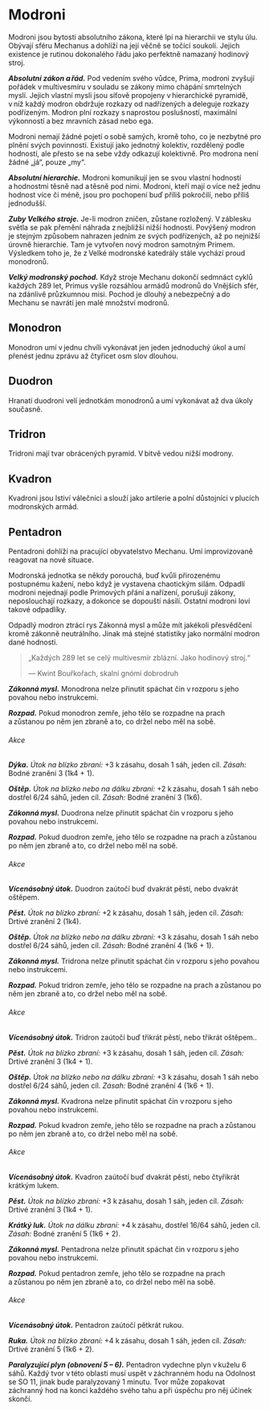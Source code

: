 # Modroni
  
Modroni jsou bytosti absolutního zákona, které lpí na hierarchii ve stylu úlu. Obývají sféru Mechanus a dohlíží na její věčně se točící soukolí. Jejich existence je rutinou dokonalého řádu jako perfektně namazaný hodinový stroj.
  
***Absolutní zákon a řád.*** Pod vedením svého vůdce, Prima, modroni zvyšují pořádek v multivesmíru v souladu se zákony mimo chápání smrtelných myslí. Jejich vlastní mysli jsou síťově propojeny v hierarchické pyramidě, v níž každý modron obdržuje rozkazy od nadřízených a deleguje rozkazy podřízeným. Modron plní rozkazy s naprostou poslušností, maximální výkonností a bez mravních zásad nebo ega.
  
Modroni nemají žádné pojetí o sobě samých, kromě toho, co je nezbytné pro plnění svých povinností. Existují jako jednotný kolektiv, rozdělený podle hodností, ale přesto se na sebe vždy odkazují kolektivně. Pro modrona není žádné „já“, pouze „my“.
  
***Absolutní hierarchie.*** Modroni komunikují jen se svou vlastní hodností a hodnostmi těsně nad a těsně pod nimi. Modroni, kteří mají o více než jednu hodnost více či méně, jsou pro pochopení buď příliš pokročilí, nebo příliš jednodušší.
  
***Zuby Velkého stroje.*** Je-li modron zničen, zůstane rozložený. V záblesku světla se pak přemění náhrada z nejbližší nižší hodnosti. Povýšený modron je stejným způsobem nahrazen jedním ze svých podřízených, až po nejnižší úrovně hierarchie. Tam je vytvořen nový modron samotným Primem. Výsledkem toho je, že z Velké modronské katedrály stále vychází proud monodronů.
  
***Velký modronský pochod.*** Když stroje Mechanu dokončí sedmnáct cyklů každých 289 let, Primus vyšle rozsáhlou armádů modronů do Vnějších sfér, na zdánlivě průzkumnou misi. Pochod je dlouhý a nebezpečný a do Mechanu se navrátí jen malé množství modronů.
  
## Monodron
  
Monodron umí v jednu chvíli vykonávat jen jeden jednoduchý úkol a umí přenést jednu zprávu až čtyřicet osm slov dlouhou.
  
## Duodron
  
Hranatí duodroni velí jednotkám monodronů a umí vykonávat až dva úkoly současně.
  
## Tridron
  
Tridroni mají tvar obrácených pyramid. V bitvě vedou nižší modrony.
  
## Kvadron
  
Kvadroni jsou lstiví válečníci a slouží jako artilerie a polní důstojníci v plucích modronských armád.
  
## Pentadron
  
Pentadroni dohlíží na pracující obyvatelstvo Mechanu. Umí improvizovaně reagovat na nové situace.
  
<Card header="Varianta: Odpadlí modroni">
  
Modronská jednotka se někdy porouchá, buď kvůli přirozenému postupnému kažení, nebo když je vystavena chaotickým silám. Odpadlí modroni nejednají podle Primových přání a nařízení, porušují zákony, neposlouchají rozkazy, a dokonce se dopouští násilí. Ostatní modroni loví takové odpadlíky.
  
Odpadlý modron ztrácí rys Zákonná mysl a může mít jakékoli přesvědčení kromě zákonně neutrálního. Jinak má stejné statistiky jako normální modron dané hodnosti.

</Card>    
  
> „Každých 289 let se celý multivesmír zblázní. Jako hodinový stroj.“
>   
> — Kwint Bouřkořach, skalní gnómí dobrodruh 

<Monster 
    title="Monodron"
    subtitle="Střední výtvor, zákonně neutrální"
    armor-class="15 (přirozená zbroj)"
    hit-points="5 (1k8 + 1)"
    speed="6 sáhů, létání 6 sáhů"
    str="10 (+0)"
    dex="13 (+1)"
    con="12 (+1)"
    int="4 (-3)"
    wis="10 (+0)"
    cha="5 (-3)"
    saving-throws=""
    skills=""
    damage-vulnerabilities=""
    damage-resistances=""
    damage-immunities=""
    condition-immunities=""
    senses="pravdivé vidění 24 sáhů, pasivní Vnímání 10"
    languages="modronština"
    challenge="1/8 (25 ZK)"
    >

***Zákonná mysl.*** Monodrona nelze přinutit spáchat čin v rozporu s jeho povahou nebo instrukcemi.
  
***Rozpad.*** Pokud monodron zemře, jeho tělo se rozpadne na prach a zůstanou po něm jen zbraně a to, co držel nebo měl na sobě.
  
###### Akce
  
***Dýka.*** *Útok na blízko zbraní:* +3 k zásahu, dosah 1 sáh, jeden cíl. *Zásah:* Bodné zranění 3 (1k4 + 1).
  
***Oštěp.*** *Útok na blízko nebo na dálku zbraní:* +2 k zásahu, dosah 1 sáh nebo dostřel 6/24 sáhů, jeden cíl. *Zásah:* Bodné zranění 3 (1k6).

</Monster>

<Monster 
    title="Duodron"
    subtitle="Střední výtvor, zákonně neutrální"
    armor-class="15 (přirozená zbroj)"
    hit-points="11 (2k8 + 2)"
    speed="6 sáhů"
    str="11 (+0)"
    dex="13 (+1)"
    con="12 (+1)"
    int="6 (-2)"
    wis="10 (+0)"
    cha="7 (-2)"
    saving-throws=""
    skills=""
    damage-vulnerabilities=""
    damage-resistances=""
    damage-immunities=""
    condition-immunities=""
    senses="pravdivé vidění 24 sáhů, pasivní Vnímání 10"
    languages="modronština"
    challenge="1/4 (50 ZK)"
    >  
  
***Zákonná mysl.*** Duodrona nelze přinutit spáchat čin v rozporu s jeho povahou nebo instrukcemi.
  
***Rozpad.*** Pokud duodron zemře, jeho tělo se rozpadne na prach a zůstanou po něm jen zbraně a to, co držel nebo měl na sobě.
  
###### Akce
  
***Vícenásobný útok.*** Duodron zaútočí buď dvakrát pěstí, nebo dvakrát oštěpem.
  
***Pěst.*** *Útok na blízko zbraní:* +2 k zásahu, dosah 1 sáh, jeden cíl. *Zásah:* Drtivé zranění 2 (1k4).
  
***Oštěp.*** *Útok na blízko nebo na dálku zbraní:* +3 k zásahu, dosah 1 sáh nebo dostřel 6/24 sáhů, jeden cíl. *Zásah:* Bodné zranění 4 (1k6 + 1).

</Monster>

<Monster 
    title="Tridron"
    subtitle="Střední výtvor, zákonně neutrální"
    armor-class="15 (přirozená zbroj)"
    hit-points="16 (3k8 + 3)"
    speed="6 sáhů"
    str="12 (+1)"
    dex="13 (+1)"
    con="12 (+1)"
    int="9 (-1)"
    wis="10 (+0)"
    cha="9 (-1)"
    saving-throws=""
    skills=""
    damage-vulnerabilities=""
    damage-resistances=""
    damage-immunities=""
    condition-immunities=""
    senses="pravdivé vidění 24 sáhů, pasivní Vnímání 10"
    languages="modronština"
    challenge="1/2 (100 ZK)"
    >  

***Zákonná mysl.*** Tridrona nelze přinutit spáchat čin v rozporu s jeho povahou nebo instrukcemi.
  
***Rozpad.*** Pokud tridron zemře, jeho tělo se rozpadne na prach a zůstanou po něm jen zbraně a to, co držel nebo měl na sobě.
  
###### Akce
  
***Vícenásobný útok.*** Tridron zaútočí buď třikrát pěstí, nebo třikrát oštěpem..
  
***Pěst.*** *Útok na blízko zbraní:* +3 k zásahu, dosah 1 sáh, jeden cíl. *Zásah:* Drtivé zranění 3 (1k4 + 1).
  
***Oštěp.*** *Útok na blízko nebo na dálku zbraní:* +3 k zásahu, dosah 1 sáh nebo dostřel 6/24 sáhů, jeden cíl. *Zásah:* Bodné zranění 4 (1k6 + 1).

</Monster>  
  
<Monster 
    title="Kvadron"
    subtitle="Střední výtvor, zákonně neutrální"
    armor-class="16 (přirozená zbroj)"
    hit-points="22 (4k8 + 4)"
    speed="6 sáhů, létání 6 sáhů"
    str="12 (+1)"
    dex="14 (+2)"
    con="12 (+1)"
    int="10 (+0)"
    wis="10 (+0)"
    cha="11 (+0)"
    saving-throws=""
    skills="Vnímání +2"
    damage-vulnerabilities=""
    damage-resistances=""
    damage-immunities=""
    condition-immunities=""
    senses="pravdivé vidění 24 sáhů, pasivní Vnímání 12"
    languages="modronština"
    challenge="1 (200 ZK)"
    >   
 
***Zákonná mysl.*** Kvadrona nelze přinutit spáchat čin v rozporu s jeho povahou nebo instrukcemi.
  
***Rozpad.*** Pokud kvadron zemře, jeho tělo se rozpadne na prach a zůstanou po něm jen zbraně a to, co držel nebo měl na sobě.
  
###### Akce
  
***Vícenásobný útok.*** Kvadron zaútočí buď dvakrát pěstí, nebo čtyřikrát krátkým lukem.
  
***Pěst.*** *Útok na blízko zbraní:* +3 k zásahu, dosah 1 sáh, jeden cíl. *Zásah:* Drtivé zranění 3 (1k4 + 1).
  
***Krátký luk.*** *Útok na dálku zbraní:* +4 k zásahu, dostřel 16/64 sáhů, jeden cíl. *Zásah:* Bodné zranění 5 (1k6 + 2).

</Monster>  
    
<Monster 
    title="Pentadron"
    subtitle="Střední výtvor, zákonně neutrální"
    armor-class="16 (přirozená zbroj)"
    hit-points="32 (5k10 + 5)"
    speed="8 sáhů"
    str="15 (+2)"
    dex="14 (+2)"
    con="12 (+1)"
    int="10 (+0)"
    wis="10 (+0)"
    cha="13 (+1)"
    saving-throws=""
    skills="Vnímání +4"
    damage-vulnerabilities=""
    damage-resistances=""
    damage-immunities=""
    condition-immunities=""
    senses="pravdivé vidění 24 sáhů, pasivní Vnímání 14"
    languages="modronština"
    challenge="2 (450 ZK)"
    > 
 
***Zákonná mysl.*** Pentadrona nelze přinutit spáchat čin v rozporu s jeho povahou nebo instrukcemi.
  
***Rozpad.*** Pokud pentadron zemře, jeho tělo se rozpadne na prach a zůstanou po něm jen zbraně a to, co držel nebo měl na sobě.
  
###### Akce
  
***Vícenásobný útok.*** Pentadron zaútočí pětkrát rukou.
  
***Ruka.*** *Útok na blízko zbraní:* +4 k zásahu, dosah 1 sáh, jeden cíl. *Zásah:* Drtivé zranění 5 (1k6 + 2).
  
***Paralyzující plyn (obnovení 5 – 6).*** Pentadron vydechne plyn v kuželu 6 sáhů. Každý tvor v této oblasti musí uspět v záchranném hodu na Odolnost se SO 11, jinak bude paralyzovaný 1 minutu. Tvor může zopakovat záchranný hod na konci každého svého tahu a při úspěchu pro něj účinek skončí.

</Monster>  

